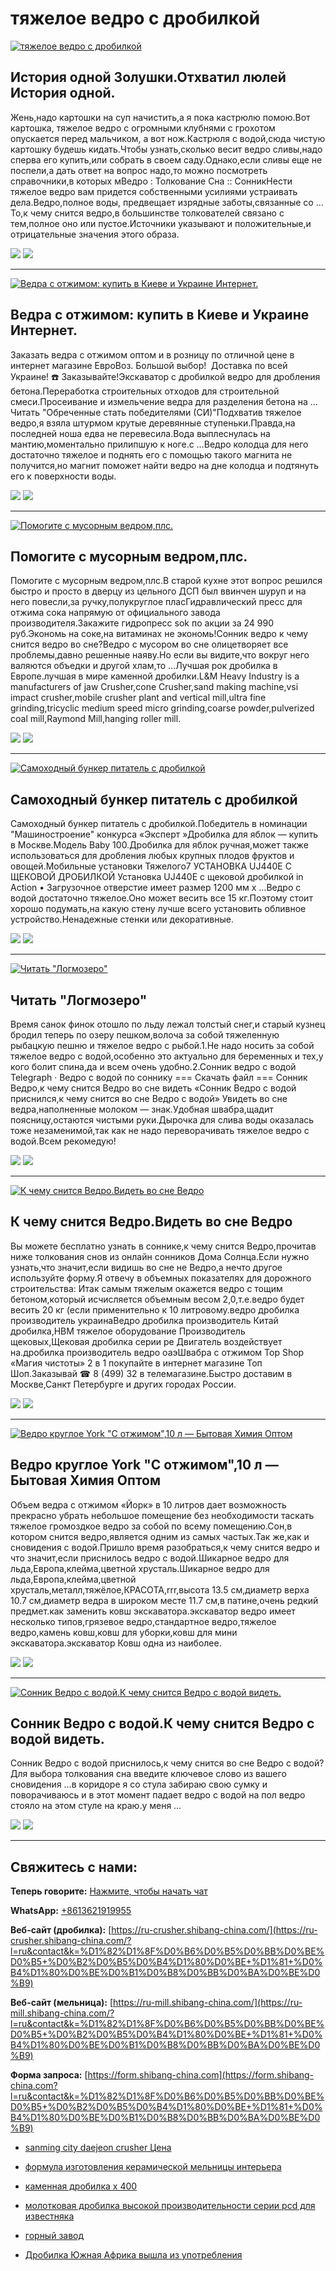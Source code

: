 # тяжелое ведро с дробилкой

<a href="https://swt.shibang-china.com/?l=ru&img&k=%D1%82%D1%8F%D0%B6%D0%B5%D0%BB%D0%BE%D0%B5+%D0%B2%D0%B5%D0%B4%D1%80%D0%BE+%D1%81+%D0%B4%D1%80%D0%BE%D0%B1%D0%B8%D0%BB%D0%BA%D0%BE%D0%B9" target="_blank">![тяжелое ведро с дробилкой](http://static.shibang-china.com/all-800x300/187.jpg)</a>

## История одной Золушки.Отхватил люлей История одной.
Жень,надо картошки на суп начистить,а я пока кастрюлю помою.Вот картошка, тяжелое ведро с огромными клубнями с грохотом опускается перед мальчиком, а вот нож.Кастрюля с водой,сюда чистую картошку будешь кидать.Чтобы узнать,сколько весит ведро сливы,надо сперва его купить,или собрать в своем саду.Однако,если сливы еще не поспели,а дать ответ на вопрос надо,то можно посмотреть справочники,в которых мВедро : Толкование Сна :: СонникНести тяжелое ведро вам придется собственными усилиями устраивать дела.Ведро,полное воды, предвещает изрядные заботы,связанные со …То,к чему снится ведро,в большинстве толкователей связано с тем,полное оно или пустое.Источники указывают и положительные,и отрицательные значения этого образа.


<a href="https://whatsapp.shibangsoft.com/WhatsApp.php" target="_blank" title="WhatsApp">![](http://static.shibang-china.com/icon/whatsapp.png)</a> <a href="https://swt.shibang-china.com/?l=ru&icon&k=%D1%82%D1%8F%D0%B6%D0%B5%D0%BB%D0%BE%D0%B5+%D0%B2%D0%B5%D0%B4%D1%80%D0%BE+%D1%81+%D0%B4%D1%80%D0%BE%D0%B1%D0%B8%D0%BB%D0%BA%D0%BE%D0%B9" target="_blank">![](http://static.shibang-china.com/icon/chat-ru.png)</a>

---

<a href="https://swt.shibang-china.com/?l=ru&img&k=%D1%82%D1%8F%D0%B6%D0%B5%D0%BB%D0%BE%D0%B5+%D0%B2%D0%B5%D0%B4%D1%80%D0%BE+%D1%81+%D0%B4%D1%80%D0%BE%D0%B1%D0%B8%D0%BB%D0%BA%D0%BE%D0%B9" target="_blank">![Ведра с отжимом: купить в Киеве и Украине Интернет.](http://static.shibang-china.com/all-800x300/858.jpg)</a>

## Ведра с отжимом: купить в Киеве и Украине Интернет.
Заказать ведра с отжимом оптом и в розницу по отличной цене в интернет магазине ЕвроВоз.️ Большой выбор! ️ Доставка по всей Украине! ☎️ Заказывайте!Экскаватор с дробилкой ведро для дробления бетона.Переработка строительных отходов для строительной смеси.Просеивание и измельчение ведра для разделения бетона на …Читать &quot;Обреченные стать победителями (СИ)&quot;Подхватив тяжелое ведро,я взяла штурмом крутые деревянные ступеньки.Правда,на последней ноша едва не перевесила.Вода выплеснулась на мантию,моментально прилипшую к ноге.с …Ведро колодца для него достаточно тяжелое и поднять его с помощью такого магнита не получится,но магнит поможет найти ведро на дне колодца и подтянуть его к поверхности воды.


<a href="https://whatsapp.shibangsoft.com/WhatsApp.php" target="_blank" title="WhatsApp">![](http://static.shibang-china.com/icon/whatsapp.png)</a> <a href="https://swt.shibang-china.com/?l=ru&icon&k=%D1%82%D1%8F%D0%B6%D0%B5%D0%BB%D0%BE%D0%B5+%D0%B2%D0%B5%D0%B4%D1%80%D0%BE+%D1%81+%D0%B4%D1%80%D0%BE%D0%B1%D0%B8%D0%BB%D0%BA%D0%BE%D0%B9" target="_blank">![](http://static.shibang-china.com/icon/chat-ru.png)</a>

---

<a href="https://swt.shibang-china.com/?l=ru&img&k=%D1%82%D1%8F%D0%B6%D0%B5%D0%BB%D0%BE%D0%B5+%D0%B2%D0%B5%D0%B4%D1%80%D0%BE+%D1%81+%D0%B4%D1%80%D0%BE%D0%B1%D0%B8%D0%BB%D0%BA%D0%BE%D0%B9" target="_blank">![Помогите с мусорным ведром,плс.](http://static.shibang-china.com/all-800x300/426.jpg)</a>

## Помогите с мусорным ведром,плс.
Помогите с мусорным ведром,плс.В старой кухне этот вопрос решился быстро и просто в дверцу из цельного ДСП был ввинчен шуруп и на него повесли,за ручку,полукруглое пласГидравлический пресс для отжима сока напрямую от официального завода производителя.Закажите гидропресс sok по акции за 24 990 руб.Экономь на соке,на витаминах не экономь!Сонник ведро к чему снится ведро во сне?Ведро с мусором во сне олицетворяет все проблемы,давно решенные наяву.Но если вы видите,что вокруг него валяются объедки и другой хлам,то …Лучшая рок дробилка в Европе.лучшая в мире каменной дробилки.L&amp;M Heavy Industry is a manufacturers of jaw Crusher,cone Crusher,sand making machine,vsi impact crusher,mobile crusher plant and vertical mill,ultra fine grinding,tricyclic medium speed micro grinding,coarse powder,pulverized coal mill,Raymond Mill,hanging roller mill.


<a href="https://whatsapp.shibangsoft.com/WhatsApp.php" target="_blank" title="WhatsApp">![](http://static.shibang-china.com/icon/whatsapp.png)</a> <a href="https://swt.shibang-china.com/?l=ru&icon&k=%D1%82%D1%8F%D0%B6%D0%B5%D0%BB%D0%BE%D0%B5+%D0%B2%D0%B5%D0%B4%D1%80%D0%BE+%D1%81+%D0%B4%D1%80%D0%BE%D0%B1%D0%B8%D0%BB%D0%BA%D0%BE%D0%B9" target="_blank">![](http://static.shibang-china.com/icon/chat-ru.png)</a>

---

<a href="https://swt.shibang-china.com/?l=ru&img&k=%D1%82%D1%8F%D0%B6%D0%B5%D0%BB%D0%BE%D0%B5+%D0%B2%D0%B5%D0%B4%D1%80%D0%BE+%D1%81+%D0%B4%D1%80%D0%BE%D0%B1%D0%B8%D0%BB%D0%BA%D0%BE%D0%B9" target="_blank">![Самоходный бункер питатель с дробилкой](http://static.shibang-china.com/all-800x300/1426.jpg)</a>

## Самоходный бункер питатель с дробилкой
Самоходный бункер питатель с дробилкой.Победитель в номинации &quot;Машиностроение&quot; конкурса &#171;Эксперт &#187;Дробилка для яблок — купить в Москве.Модель Baby 100.Дробилка для яблок ручная,может также использоваться для дробления любых крупных плодов фруктов и овощей.Мобильные установки Тяжелого7 УСТАНОВКА UJ440E С ЩЕКОВОЙ ДРОБИЛКОЙ Установка UJ440E с щековой дробилкой in Action • Загрузочное отверстие имеет размер 1200 мм x …Ведро с водой достаточно тяжелое.Оно может весить все 15 кг.Поэтому стоит хорошо подумать,на какую стену лучше всего установить обливное устройство.Ненадежные стенки или декоративные.


<a href="https://whatsapp.shibangsoft.com/WhatsApp.php" target="_blank" title="WhatsApp">![](http://static.shibang-china.com/icon/whatsapp.png)</a> <a href="https://swt.shibang-china.com/?l=ru&icon&k=%D1%82%D1%8F%D0%B6%D0%B5%D0%BB%D0%BE%D0%B5+%D0%B2%D0%B5%D0%B4%D1%80%D0%BE+%D1%81+%D0%B4%D1%80%D0%BE%D0%B1%D0%B8%D0%BB%D0%BA%D0%BE%D0%B9" target="_blank">![](http://static.shibang-china.com/icon/chat-ru.png)</a>

---

<a href="https://swt.shibang-china.com/?l=ru&img&k=%D1%82%D1%8F%D0%B6%D0%B5%D0%BB%D0%BE%D0%B5+%D0%B2%D0%B5%D0%B4%D1%80%D0%BE+%D1%81+%D0%B4%D1%80%D0%BE%D0%B1%D0%B8%D0%BB%D0%BA%D0%BE%D0%B9" target="_blank">![Читать &quot;Логмозеро&quot;](http://static.shibang-china.com/all-800x300/796.jpg)</a>

## Читать &quot;Логмозеро&quot;
Время санок финок отошло по льду лежал толстый снег,и старый кузнец бродил теперь по озеру пешком,волоча за собой тяжеленную рыбацкую пешню и тяжелое ведро с рыбой.1.Не надо носить за собой тяжелое ведро с водой,особенно это актуально для беременных и тех,у кого болит спина,да и всем очень удобно.2.Сонник ведро с водой Telegraph&nbsp;&#0183;&#32;Ведро с водой по соннику === Скачать файл === Сонник Ведро,к чему снится Ведро во сне видеть &#171;Сонник Ведро с водой приснился,к чему снится во сне Ведро с водой&#187; Увидеть во сне ведра,наполненные молоком — знак.Удобная швабра,щадит поясницу,остаются чистыми руки.Дырочка для слива воды оказалась тоже незаменимой,так как не надо переворачивать тяжелое ведро с водой.Всем рекомедую!


<a href="https://whatsapp.shibangsoft.com/WhatsApp.php" target="_blank" title="WhatsApp">![](http://static.shibang-china.com/icon/whatsapp.png)</a> <a href="https://swt.shibang-china.com/?l=ru&icon&k=%D1%82%D1%8F%D0%B6%D0%B5%D0%BB%D0%BE%D0%B5+%D0%B2%D0%B5%D0%B4%D1%80%D0%BE+%D1%81+%D0%B4%D1%80%D0%BE%D0%B1%D0%B8%D0%BB%D0%BA%D0%BE%D0%B9" target="_blank">![](http://static.shibang-china.com/icon/chat-ru.png)</a>

---

<a href="https://swt.shibang-china.com/?l=ru&img&k=%D1%82%D1%8F%D0%B6%D0%B5%D0%BB%D0%BE%D0%B5+%D0%B2%D0%B5%D0%B4%D1%80%D0%BE+%D1%81+%D0%B4%D1%80%D0%BE%D0%B1%D0%B8%D0%BB%D0%BA%D0%BE%D0%B9" target="_blank">![К чему снится Ведро.Видеть во сне Ведро](http://static.shibang-china.com/all-800x300/390.jpg)</a>

## К чему снится Ведро.Видеть во сне Ведро
Вы можете бесплатно узнать в соннике,к чему снится Ведро,прочитав ниже толкования снов из онлайн сонников Дома Солнца.Если нужно узнать,что значит,если видишь во сне не Ведро,а нечто другое используйте форму.Я отвечу в объемных показателях для дорожного строительства: Итак самым тяжелым окажется ведро с тощим бетоном,который исчисляется объемным весом 2,0,т.е.ведро будет весить 20 кг (если применительно к 10 литровому.ведро дробилка производитель украинаВедро дробилка производитель Китай дробилка,HBM тяжелое оборудование Производитель щековых,Щековая дробилка серии pe Двигатель воздействует на.дробилка производитель ведро оаэШвабра с отжимом Top Shop &#171;Магия чистоты&#187; 2 в 1 покупайте в интернет магазине Топ Шоп.Заказывай ☎ 8 (499) 32 в телемагазине.Быстро доставим в Москве,Санкт Петербурге и других городах России.


<a href="https://whatsapp.shibangsoft.com/WhatsApp.php" target="_blank" title="WhatsApp">![](http://static.shibang-china.com/icon/whatsapp.png)</a> <a href="https://swt.shibang-china.com/?l=ru&icon&k=%D1%82%D1%8F%D0%B6%D0%B5%D0%BB%D0%BE%D0%B5+%D0%B2%D0%B5%D0%B4%D1%80%D0%BE+%D1%81+%D0%B4%D1%80%D0%BE%D0%B1%D0%B8%D0%BB%D0%BA%D0%BE%D0%B9" target="_blank">![](http://static.shibang-china.com/icon/chat-ru.png)</a>

---

<a href="https://swt.shibang-china.com/?l=ru&img&k=%D1%82%D1%8F%D0%B6%D0%B5%D0%BB%D0%BE%D0%B5+%D0%B2%D0%B5%D0%B4%D1%80%D0%BE+%D1%81+%D0%B4%D1%80%D0%BE%D0%B1%D0%B8%D0%BB%D0%BA%D0%BE%D0%B9" target="_blank">![Ведро круглое York &quot;С отжимом&quot;,10 л — Бытовая Химия Оптом](http://static.shibang-china.com/all-800x300/869.jpg)</a>

## Ведро круглое York &quot;С отжимом&quot;,10 л — Бытовая Химия Оптом
Объем ведра с отжимом &#171;Йорк&#187; в 10 литров дает возможность прекрасно убрать небольшое помещение без необходимости таскать тяжелое громоздкое ведро за собой по всему помещению.Сон,в котором снится ведро,является одним из самых частых.Так же,как и сновидения с водой.Пришло время разобраться,к чему снится ведро и что значит,если приснилось ведро с водой.Шикарное ведро для льда,Европа,клейма,цветной хрусталь.Шикарное ведро для льда,Европа,клейма,цветной хрусталь,металл,тяжёлое,КРАСОТА,rrr,высота 13.5 см,диаметр верха 10.7 см,диаметр ведра в широком месте 11.7 см,в патине,очень редкий предмет.как заменить ковш экскаватора.экскаватор ведро имеет несколько типов,грязевое ведро,стандартное ведро,тяжелое ведро,камень ковш,ковш для уборки,ковш для мини экскаватора.экскаватор Ковш одна из наиболее.


<a href="https://whatsapp.shibangsoft.com/WhatsApp.php" target="_blank" title="WhatsApp">![](http://static.shibang-china.com/icon/whatsapp.png)</a> <a href="https://swt.shibang-china.com/?l=ru&icon&k=%D1%82%D1%8F%D0%B6%D0%B5%D0%BB%D0%BE%D0%B5+%D0%B2%D0%B5%D0%B4%D1%80%D0%BE+%D1%81+%D0%B4%D1%80%D0%BE%D0%B1%D0%B8%D0%BB%D0%BA%D0%BE%D0%B9" target="_blank">![](http://static.shibang-china.com/icon/chat-ru.png)</a>

---

<a href="https://swt.shibang-china.com/?l=ru&img&k=%D1%82%D1%8F%D0%B6%D0%B5%D0%BB%D0%BE%D0%B5+%D0%B2%D0%B5%D0%B4%D1%80%D0%BE+%D1%81+%D0%B4%D1%80%D0%BE%D0%B1%D0%B8%D0%BB%D0%BA%D0%BE%D0%B9" target="_blank">![Сонник Ведро с водой.К чему снится Ведро с водой видеть.](http://static.shibang-china.com/all-800x300/811.jpg)</a>

## Сонник Ведро с водой.К чему снится Ведро с водой видеть.
Сонник Ведро с водой приснилось,к чему снится во сне Ведро с водой? Для выбора толкования сна введите ключевое слово из вашего сновидения …в коридоре я со стула забираю свою сумку и поворачиваюсь и в этот момент падает ведро с водой на пол ведро стояло на этом стуле на краю.у меня …

<a href="https://whatsapp.shibangsoft.com/WhatsApp.php" target="_blank" title="WhatsApp">![](http://static.shibang-china.com/icon/whatsapp.png)</a> <a href="https://swt.shibang-china.com/?l=ru&icon&k=%D1%82%D1%8F%D0%B6%D0%B5%D0%BB%D0%BE%D0%B5+%D0%B2%D0%B5%D0%B4%D1%80%D0%BE+%D1%81+%D0%B4%D1%80%D0%BE%D0%B1%D0%B8%D0%BB%D0%BA%D0%BE%D0%B9" target="_blank">![](http://static.shibang-china.com/icon/chat-ru.png)</a>

---
## Свяжитесь с нами:

**Теперь говорите:** [Нажмите, чтобы начать чат](https://swt.shibang-china.com?l=ru&contact&k=%D1%82%D1%8F%D0%B6%D0%B5%D0%BB%D0%BE%D0%B5+%D0%B2%D0%B5%D0%B4%D1%80%D0%BE+%D1%81+%D0%B4%D1%80%D0%BE%D0%B1%D0%B8%D0%BB%D0%BA%D0%BE%D0%B9)

**WhatsApp:**  [+8613621919955](https://whatsapp.shibangsoft.com/WhatsApp.php)

**Веб-сайт (дробилка):** [https://ru-crusher.shibang-china.com/](https://ru-crusher.shibang-china.com/?l=ru&contact&k=%D1%82%D1%8F%D0%B6%D0%B5%D0%BB%D0%BE%D0%B5+%D0%B2%D0%B5%D0%B4%D1%80%D0%BE+%D1%81+%D0%B4%D1%80%D0%BE%D0%B1%D0%B8%D0%BB%D0%BA%D0%BE%D0%B9)

**Веб-сайт (мельница):** [https://ru-mill.shibang-china.com/](https://ru-mill.shibang-china.com/?l=ru&contact&k=%D1%82%D1%8F%D0%B6%D0%B5%D0%BB%D0%BE%D0%B5+%D0%B2%D0%B5%D0%B4%D1%80%D0%BE+%D1%81+%D0%B4%D1%80%D0%BE%D0%B1%D0%B8%D0%BB%D0%BA%D0%BE%D0%B9)

**Форма запроса:** [https://form.shibang-china.com](https://form.shibang-china.com?l=ru&contact&k=%D1%82%D1%8F%D0%B6%D0%B5%D0%BB%D0%BE%D0%B5+%D0%B2%D0%B5%D0%B4%D1%80%D0%BE+%D1%81+%D0%B4%D1%80%D0%BE%D0%B1%D0%B8%D0%BB%D0%BA%D0%BE%D0%B9)

* [sanming city daejeon crusher Цена](../124/sanming%20city%20daejeon%20crusher%20%D0%A6%D0%B5%D0%BD%D0%B0.md)

* [формула изготовления керамической мельницы интерьера](../122/%D1%84%D0%BE%D1%80%D0%BC%D1%83%D0%BB%D0%B0%20%D0%B8%D0%B7%D0%B3%D0%BE%D1%82%D0%BE%D0%B2%D0%BB%D0%B5%D0%BD%D0%B8%D1%8F%20%D0%BA%D0%B5%D1%80%D0%B0%D0%BC%D0%B8%D1%87%D0%B5%D1%81%D0%BA%D0%BE%D0%B9%20%D0%BC%D0%B5%D0%BB%D1%8C%D0%BD%D0%B8%D1%86%D1%8B%20%D0%B8%D0%BD%D1%82%D0%B5%D1%80%D1%8C%D0%B5%D1%80%D0%B0.md)

* [каменная дробилка х 400](../125/%D0%BA%D0%B0%D0%BC%D0%B5%D0%BD%D0%BD%D0%B0%D1%8F%20%D0%B4%D1%80%D0%BE%D0%B1%D0%B8%D0%BB%D0%BA%D0%B0%20%D1%85%20400.md)

* [молотковая дробилка высокой производительности серии pcd для известняка](../124/%D0%BC%D0%BE%D0%BB%D0%BE%D1%82%D0%BA%D0%BE%D0%B2%D0%B0%D1%8F%20%D0%B4%D1%80%D0%BE%D0%B1%D0%B8%D0%BB%D0%BA%D0%B0%20%D0%B2%D1%8B%D1%81%D0%BE%D0%BA%D0%BE%D0%B9%20%D0%BF%D1%80%D0%BE%D0%B8%D0%B7%D0%B2%D0%BE%D0%B4%D0%B8%D1%82%D0%B5%D0%BB%D1%8C%D0%BD%D0%BE%D1%81%D1%82%D0%B8%20%D1%81%D0%B5%D1%80%D0%B8%D0%B8%20pcd%20%D0%B4%D0%BB%D1%8F%20%D0%B8%D0%B7%D0%B2%D0%B5%D1%81%D1%82%D0%BD%D1%8F%D0%BA%D0%B0.md)

* [горный завод](../125/%D0%B3%D0%BE%D1%80%D0%BD%D1%8B%D0%B9%20%D0%B7%D0%B0%D0%B2%D0%BE%D0%B4.md)

* [Дробилка Южная Африка вышла из употребления](../122/%D0%94%D1%80%D0%BE%D0%B1%D0%B8%D0%BB%D0%BA%D0%B0%20%D0%AE%D0%B6%D0%BD%D0%B0%D1%8F%20%D0%90%D1%84%D1%80%D0%B8%D0%BA%D0%B0%20%D0%B2%D1%8B%D1%88%D0%BB%D0%B0%20%D0%B8%D0%B7%20%D1%83%D0%BF%D0%BE%D1%82%D1%80%D0%B5%D0%B1%D0%BB%D0%B5%D0%BD%D0%B8%D1%8F.md)